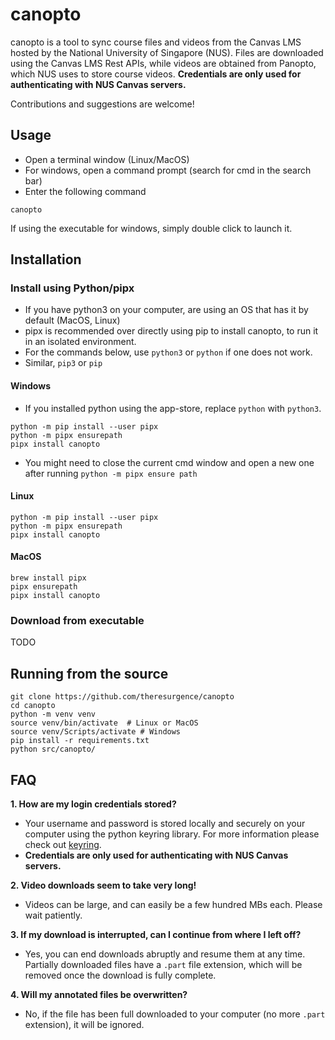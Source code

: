 # canopto

canopto is a tool to sync course files and videos from the Canvas LMS hosted by the National
University of Singapore (NUS). Files are downloaded using the Canvas LMS Rest APIs, while videos are
obtained from Panopto, which NUS uses to store course videos.
**Credentials are only used for authenticating with NUS Canvas servers.**

Contributions and suggestions are welcome!

## Usage

- Open a terminal window (Linux/MacOS)
- For windows, open a command prompt (search for cmd in the search bar)
- Enter the following command

```commandline
canopto
```

If using the executable for windows, simply double click to launch it.

## Installation

### Install using Python/pipx

- If you have python3 on your computer, are using an OS that has it by default (MacOS, Linux)
- pipx is recommended over directly using pip to install canopto, to run it in an isolated environment.
- For the commands below, use `python3` or `python` if one does not work.
- Similar, `pip3` or `pip`

#### Windows

- If you installed python using the app-store, replace `python` with `python3`.

```commandline
python -m pip install --user pipx
python -m pipx ensurepath
pipx install canopto
```

- You might need to close the current cmd window and open a new one after running `python -m pipx ensure path`

#### Linux

```commandline
python -m pip install --user pipx
python -m pipx ensurepath
pipx install canopto
```

#### MacOS

```commandline
brew install pipx
pipx ensurepath
pipx install canopto
```

### Download from executable

TODO

## Running from the source

```commandline
git clone https://github.com/theresurgence/canopto
cd canopto
python -m venv venv
source venv/bin/activate  # Linux or MacOS
source venv/Scripts/activate # Windows
pip install -r requirements.txt
python src/canopto/
```

## FAQ

**1. How are my login credentials stored?**

- Your username and password is stored locally and securely on your computer using the python keyring library.
  For more information please check out [keyring]('https://pypi.org/project/keyring/').
- **Credentials are only used for authenticating with NUS Canvas servers.**

**2. Video downloads seem to take very long!**

- Videos can be large, and can easily be a few hundred MBs each. Please wait patiently.

**3. If my download is interrupted, can I continue from where I left off?**

- Yes, you can end downloads abruptly and resume them at any time.
  Partially downloaded files have a `.part` file extension, which will be removed
  once the download is fully complete.

**4. Will my annotated files be overwritten?**

- No, if the file has been full downloaded to your computer (no more `.part` extension), it will be ignored.

